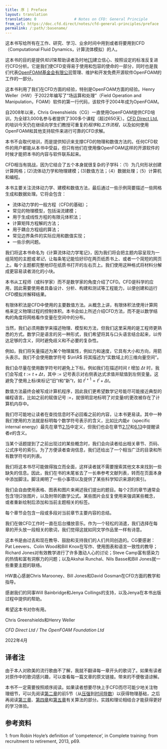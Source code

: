 ```yaml
---
title: 序 | Preface
layout: translation
translation: 0                 # Notes on CFD: General Principle
from_url: https://doc.cfd.direct/notes/cfd-general-principles/preface
permalink: /:path/:basename/
---
```


这本书写给所有在工作、研究、学习、业余时间中用到或者将要用到CFD（Computational Fluid Dynamics，计算流体模拟）的人。

这本书的目的是提供*知识*来帮助读者及时地[[1]](#cite-1)建立信心、按照设定的标准反复进行CFD分析。它是我们使CFD变得易于使用和包容的使命的一部分，同时也是我们代表[OpenFOAM基金会有限公司](https://openfoam.org/)管理、维护和开发免费开源软件OpenFOAM的工作的一部分。

这本书利用了我们在CFD方面的经验，特别是OpenFOAM方面的经验。Henry Weller（HW）于2022年编写了“场运算和处理”（Field Operation and Manipulation，FOAM）软件的第一行代码，该软件于2004年成为OpenFOAM。

自2008年以来，Chris Greenshields（CG）一直使用OpenFOAM提供CFD培训，为全球3,000名参与者提供了300多个课程（超过650天）。[CFD Direct Ltd.](https://cfd.direct/openfoam-training/)的培训今天仍在继续向学生们教授可重复的*程序*和*工作流程*，以及如何使用OpenFOAM和其他支持软件来进行可靠的CFD求解。

本书不会取代培训，而是提供知识来支撑CFD的物理和数值方法的。任何CFD软件的用户都能从本书中受益，但只有他们在使用像OpenFOAM这样的开源软件的时候才能把本书的内容与软件联系起来。

CFD相当有挑战，因为它结合了五个本身就很复杂的子学科：（1）为几何形状创建计算网格；(2)流体动力学和物理建模；(3)数值方法；（4）数据处理；（5）计算机和编程。

本书主要关注流体动力学、建模和数值方法，最后通过一些示例简要描述一些网格生成和数据处理。它将会包含：

- 流体动力学的一般方程（CFD的基础）；
- 常见的物理模型，包括湍流建模；
- 用于生成线性方程的有限元体积法；
- 计算矩阵方程解的方法；
- 用于耦合方程组的算法；
- 常见边界条件的实际应用和数值实现；
- 一些示例问题。

我们将这本书命名为《计算流体动力学笔记》，因为我们将会把主题内容呈现为一组简短的主题或*笔记*，让每条笔记能恰好印在两页纸质书上、或者一个简短的网页上。每个主题都完整地印在纸质书打开的左右页上。我们使用这种格式将材料分解成更容易读者消化的小块。

本书从工程师（或科学家）而不是数学家的角度介绍了CFD。CFD是科学的应用，因此需要使用者具备设计、分析、构建和测试等工程能力，以便创建和运行CFD模拟并解释结果。

有限体积法是CFD中使用的主要数值方法。从概念上讲，有限体积法使用计算网格来定义物理过程的控制体积。本书会如上所述介绍CFD方法，而不是以数学结构的角度将网格看作变量在空间中的分布。

当然，我们必须用数学来描述物理、模型和方法，但我们这里采用的是工程师更熟悉的方式。数学只是语言的另一种形式，我们希望将其与口头语言结合起来，以传达足够的含义，同时避免歧义和不必要的复杂性。

例如，我们将矢量描述为某个物理属性，例如力和速度，它具有大小和方向，用箭头表示。我们不会使用数学符号 $\in\R$ 将其描述为“实数域上的三维向量空间”。

我们会尽量在使用数学符号时避免上下标。例如我们在描述时间 $t$ 增加 $\Delta t$ 时，我们会写成 $t:=t+\Delta t$，其中 $:=$ 记号表示对右侧表达式求值并赋值到左侧变量。这避免了使用上标$i$来标记“旧”$t$和“新”$t$，如 $t^{i+1}=t^i+\Delta t$。

数值方法最终会被写成计算机程序，因此我们更希望数学记号能尽可能接近典型的编程语言。比如之前的赋值记号 $:=$，就很明显地标明了对变量$t$的更改被存在了计算机内存中。

我们尽可能地让读者在查找信息时不必回看之前的内容，让本书更易读。其中一种我们使用的方法就是标明每个数学符号表示的含义，比如比内能$e$（specific internal energy）最先在章节[2.15](../2.15)中定义，但我们也会在章节[2.17](../2.17)和[6.13](../6.13)中提醒读者$e$的含义。

当某个话题提到了之前出现过的某些概念时，我们会向读者给出相关章节、页码、公式序号的索引。为了方便读者查询信息，我们还给出了一个相当广泛的目录和所有数学符号的列表。

我们将这本书尽可能做得独立而全面，这样读者就不需要搜索其他文本来找到一些缺失的信息。因此，我们在书的末尾省去了一长串参考文献列表，转而在页面本身中添加脚注。脚注阐明了一些小事项以及提供了某些科学知识来源的索引。

我们会自由使用表格、图表和图片来阐述我们提出的题目。每个2页的章节通常会包含1到2张图片，以及附带的数学公式。某些图片会反复使用来强调某些概念，或者重新绘制后添加和当前主题相关的标签。

每个章节会包含一段或多段对当前章节主要内容的总结。

我们在做CFD工作时一直在后台播放音乐。作为一个轻松的消遣，我们选择在每章的开头放一段相关的歌词，我们觉得这就如同文学作品里一样有诗意。

这本书是由过去和现在教导、鼓励和支持我们的人们共同创造的。CG要感谢：Pat Leevers、Colin Wood和Bill Knox在写作、使用图表和语言一致性的教导；Richard Jones对有效教学进行了许多激动人心的讨论；Steve Camp富有感染力的热情和富有洞察力的问题；以及Akshai Runchal、Nils Basse和Bill Jones就一些重要主题的联络。

HW衷心感谢Chris Marooney、Bill Jones和David Gosman在CFD方面的教学和指导。

感谢我们的同事Will Bainbridge和Jenya Collings的支持，以及Jenya在本书出版过程中提供的帮助。

希望这本书对你有用。

Chris Greenshields和Henry Weller

*CFD Direct Ltd / The OpenFOAM Foundation Ltd*

2022年4月

## 译者注

由于本人对欧美的流行歌曲不了解，我就不翻译每一章开头的歌词了。如果有读者对原作中的歌词感兴趣，可以查看每一篇文章的原文链接。带来的不便敬请谅解。

本书不一定需要按照顺序阅读。如果读者想要尽快上手CFD而尽可能少地关注物理细节，可以先阅读[第二章](./2)的前5节（从[压强](./2.1)到[时间导数](./2.5)）以获得物理基础，之后再阅读[第三章](./3)、[第四章](./4)和[第五章](./5)有关算法的部分。实践和理论相结合才能获得更好的学习体验。

## 参考资料

<a name="cite-1"></a>1: from Robin Hoyle’s deﬁnition of ‘competence’, in Complete training: from recruitment to retirement, 2013, p69.
